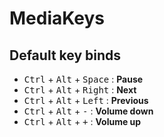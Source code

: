 # MediaKeys

## Default key binds
 * <kbd>Ctrl</kbd> + <kbd>Alt</kbd> + <kbd>Space</kbd> : **Pause**
 * <kbd>Ctrl</kbd> + <kbd>Alt</kbd> + <kbd>Right</kbd> : **Next**
 * <kbd>Ctrl</kbd> + <kbd>Alt</kbd> + <kbd>Left</kbd> : **Previous**
 * <kbd>Ctrl</kbd> + <kbd>Alt</kbd> + <kbd>-</kbd> : **Volume down**
 * <kbd>Ctrl</kbd> + <kbd>Alt</kbd> + <kbd>+</kbd> : **Volume up**